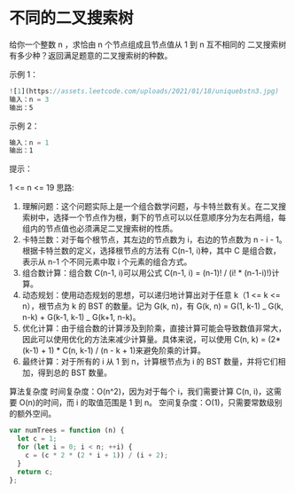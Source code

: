 # 不同的二叉搜索树

给你一个整数 n ，求恰由 n 个节点组成且节点值从 1 到 n 互不相同的 二叉搜索树 有多少种？返回满足题意的二叉搜索树的种数。

示例 1：

```js
![1](https://assets.leetcode.com/uploads/2021/01/18/uniquebstn3.jpg)
输入：n = 3
输出：5
```

示例 2：

```js
输入：n = 1
输出：1
```

提示：

1 <= n <= 19
思路:

1. 理解问题：这个问题实际上是一个组合数学问题，与卡特兰数有关。在二叉搜索树中，选择一个节点作为根，剩下的节点可以以任意顺序分为左右两组，每组内的节点值也必须满足二叉搜索树的性质。
2. 卡特兰数：对于每个根节点，其左边的节点数为 i，右边的节点数为 n - i - 1。根据卡特兰数的定义，选择根节点的方法有 C(n-1, i)种，其中 C 是组合数，表示从 n-1 个不同元素中取 i 个元素的组合方式。
3. 组合数计算：组合数 C(n-1, i)可以用公式 C(n-1, i) = (n-1)! / (i! \* (n-1-i)!)计算。
4. 动态规划：使用动态规划的思想，可以递归地计算出对于任意 k（1 <= k <= n），根节点为 k 的 BST 的数量。记为 G(k, n)，有 G(k, n) = G(1, k-1) _ G(k, n-k) + G(k-1, k-1) _ G(k+1, n-k)。
5. 优化计算：由于组合数的计算涉及到阶乘，直接计算可能会导致数值非常大，因此可以使用优化的方法来减少计算量。具体来说，可以使用 C(n, k) = (2*(k-1) + 1) * C(n, k-1) / (n - k + 1)来避免阶乘的计算。
6. 最终计算：对于所有的 i 从 1 到 n，计算根节点为 i 的 BST 数量，并将它们相加，得到总的 BST 数量。

算法复杂度
时间复杂度：O(n^2)，因为对于每个 i，我们需要计算 C(n, i)，这需要 O(n)的时间，而 i 的取值范围是 1 到 n。
空间复杂度：O(1)，只需要常数级别的额外空间。

```js
var numTrees = function (n) {
  let c = 1;
  for (let i = 0; i < n; ++i) {
    c = (c * 2 * (2 * i + 1)) / (i + 2);
  }
  return c;
};
```
